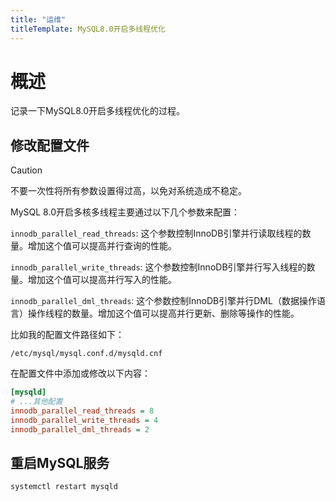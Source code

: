 ```yaml
---
title: "运维"
titleTemplate: MySQL8.0开启多线程优化
---
```


# 概述

记录一下MySQL8.0开启多线程优化的过程。

## 修改配置文件

> [!CAUTION]
> 不要一次性将所有参数设置得过高，以免对系统造成不稳定。


MySQL 8.0开启多核多线程主要通过以下几个参数来配置：

`innodb_parallel_read_threads`: 这个参数控制InnoDB引擎并行读取线程的数量。增加这个值可以提高并行查询的性能。

`innodb_parallel_write_threads`: 这个参数控制InnoDB引擎并行写入线程的数量。增加这个值可以提高并行写入的性能。

`innodb_parallel_dml_threads`: 这个参数控制InnoDB引擎并行DML（数据操作语言）操作线程的数量。增加这个值可以提高并行更新、删除等操作的性能。


比如我的配置文件路径如下：

```
/etc/mysql/mysql.conf.d/mysqld.cnf
```

在配置文件中添加或修改以下内容：

```ini
[mysqld]
# ...其他配置
innodb_parallel_read_threads = 8
innodb_parallel_write_threads = 4
innodb_parallel_dml_threads = 2
```


## 重启MySQL服务

```zsh
systemctl restart mysqld
```
